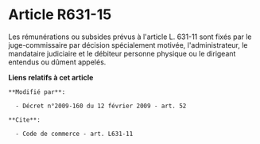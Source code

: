 # Article R631-15

Les rémunérations ou subsides prévus à l'article L. 631-11 sont fixés par le juge-commissaire par décision spécialement
motivée, l'administrateur, le mandataire judiciaire et le débiteur personne physique ou le dirigeant entendus ou dûment
appelés.

**Liens relatifs à cet article**

	**Modifié par**:

	  - Décret n°2009-160 du 12 février 2009 - art. 52

	**Cite**:

	  - Code de commerce - art. L631-11
